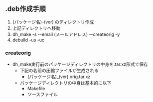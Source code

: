## .deb作成手順

1. (パッケージ名)-(ver) のディレクトリ作成
2. 上記ディレクトリへ移動
3. dh_make -s --email (メールアドレス) --createorig -y
4. debuild -us -uc

### createorig

* dh_make実行前のパッケージディレクトリの中身を.tar.xz形式で保存
  * 下記の名前の圧縮ファイルが生成される
    * (パッケージ名)_(ver).orig.tar.xz
  * パッケージディレクトリの中身は基本的に以下
    * Makefile
    * ソースファイル
